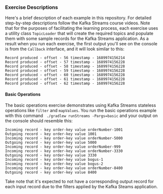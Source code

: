 ### Exercise Descriptions

Here's a brief description of each example in this repository.  For detailed step-by-step descriptions follow the Kafka Streams
course videos.  Note that for the purposes of facilitating the learning process, each exercise uses a utility class `TopicLoader` that will create
the required topics and populate them with some sample records for the Kafka Streams application. As a result when you run each exercise, the first output you'll
see on the console is from the `Callback` interface, and it will look similar to this:
```text
Record produced - offset - 56 timestamp - 1689974156214 
Record produced - offset - 57 timestamp - 1689974156228 
Record produced - offset - 58 timestamp - 1689974156228 
Record produced - offset - 59 timestamp - 1689974156228 
Record produced - offset - 60 timestamp - 1689974156228 
Record produced - offset - 61 timestamp - 1689974156228 
Record produced - offset - 62 timestamp - 1689974156228 
```

#### Basic Operations

The basic operations exercise demonstrates using Kafka Streams stateless operations like `filter` and `mapValues`.
You run the basic operations example with this command ` ./gradlew runStreams -Pargs=basic` and your output on the console should resemble this:
```text
Incoming record - key order-key value orderNumber-1001
Outgoing record - key order-key value 1001
Incoming record - key order-key value orderNumber-5000
Outgoing record - key order-key value 5000
Incoming record - key order-key value orderNumber-999
Incoming record - key order-key value orderNumber-3330
Outgoing record - key order-key value 3330
Incoming record - key order-key value bogus-1
Incoming record - key order-key value bogus-2
Incoming record - key order-key value orderNumber-8400
Outgoing record - key order-key value 8400
```
Take note that it's expected to not have a corresponding output record for each input record due to the filters applied by the Kafka Steams application.
